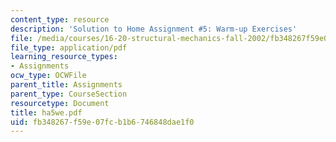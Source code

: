 ```yaml
---
content_type: resource
description: 'Solution to Home Assignment #5: Warm-up Exercises'
file: /media/courses/16-20-structural-mechanics-fall-2002/fb348267f59e07fcb1b6746848dae1f0_ha5we.pdf
file_type: application/pdf
learning_resource_types:
- Assignments
ocw_type: OCWFile
parent_title: Assignments
parent_type: CourseSection
resourcetype: Document
title: ha5we.pdf
uid: fb348267-f59e-07fc-b1b6-746848dae1f0
---
```

